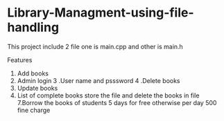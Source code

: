 
# Library-Managment-using-file-handling

This project include 2 file one is main.cpp and other is main.h

Features
 1. Add books
 2. Admin login
 3 .User name and psssword
4 .Delete books
 5. Update books
 6. List of complete books store the file and delete the books in file
 7.Borrow the books of students 5 days for free otherwise per day 500 fine charge
